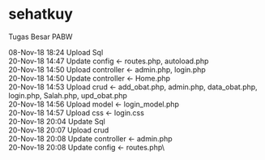 # sehatkuy
Tugas Besar PABW

08-Nov-18 18:24 Upload Sql\
20-Nov-18 14:47 Update config <- routes.php, autoload.php\
20-Nov-18 14:50 Upload controller <- admin.php, login.php\
20-Nov-18 14:50 Update controller <- Home.php\
20-Nov-18 14:53 Upload crud <- add_obat.php, admin.php, data_obat.php, login.php, Salah.php, upd_obat.php\
20-Nov-18 14:56 Upload model <- login_model.php\
20-Nov-18 14:57 Upload css <- login.css\
20-Nov-18 20:04 Update Sql\
20-Nov-18 20:07 Upload crud\
20-Nov-18 20:08 Update controller <- admin.php\
20-Nov-18 20:08 Update config <- routes.php\
